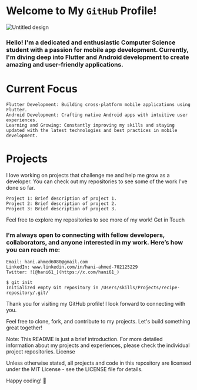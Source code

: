 # Welcome to My `GitHub` Profile!
![Untitled design](https://github.com/hani61/hani61/assets/117489804/2976683b-da85-4429-8d2f-182d93d22010)


### Hello! I'm a dedicated and enthusiastic Computer Science student with a passion for mobile app development. Currently, I'm diving deep into Flutter and Android development to create amazing and user-friendly applications.
# Current Focus

    Flutter Development: Building cross-platform mobile applications using Flutter.
    Android Development: Crafting native Android apps with intuitive user experiences.
    Learning and Growing: Constantly improving my skills and staying updated with the latest technologies and best practices in mobile development.

# Projects

I love working on projects that challenge me and help me grow as a developer. You can check out my repositories to see some of the work I've done so far.

    Project 1: Brief description of project 1.
    Project 2: Brief description of project 2.
    Project 3: Brief description of project 3.

Feel free to explore my repositories to see more of my work!
Get in Touch

### I’m always open to connecting with fellow developers, collaborators, and anyone interested in my work. Here’s how you can reach me:

    Email: hani.ahmed6080@gmail.com
    LinkedIn: www.linkedin.com/in/hani-ahmed-702125229
    Twitter: ![@hani61_](https://x.com/hani61_)

```
$ git init
Initialized empty Git repository in /Users/skills/Projects/recipe-repository/.git/
```
Thank you for visiting my GitHub profile! I look forward to connecting with you.

Feel free to clone, fork, and contribute to my projects. Let's build something great together!

Note: This README is just a brief introduction. For more detailed information about my projects and experiences, please check the individual project repositories.
License

Unless otherwise stated, all projects and code in this repository are licensed under the MIT License - see the LICENSE file for details.

Happy coding! 🚀
